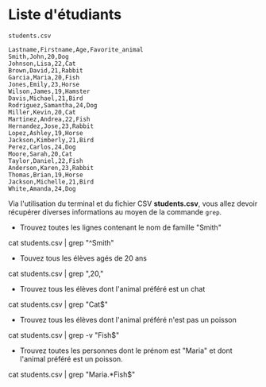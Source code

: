 # Liste d'étudiants

`students.csv`

```csv
Lastname,Firstname,Age,Favorite_animal
Smith,John,20,Dog
Johnson,Lisa,22,Cat
Brown,David,21,Rabbit
Garcia,Maria,20,Fish
Jones,Emily,23,Horse
Wilson,James,19,Hamster
Davis,Michael,21,Bird
Rodriguez,Samantha,24,Dog
Miller,Kevin,20,Cat
Martinez,Andrea,22,Fish
Hernandez,Jose,23,Rabbit
Lopez,Ashley,19,Horse
Jackson,Kimberly,21,Bird
Perez,Carlos,24,Dog
Moore,Sarah,20,Cat
Taylor,Daniel,22,Fish
Anderson,Karen,23,Rabbit
Thomas,Brian,19,Horse
Jackson,Michelle,21,Bird
White,Amanda,24,Dog
```

Via l'utilisation du terminal et du fichier CSV **students.csv**, vous allez devoir récupérer diverses informations au moyen de la commande `grep`.

- Trouvez toutes les lignes contenant le nom de famille "Smith"

cat students.csv | grep "^Smith"

- Touvez tous les élèves agés de 20 ans

cat students.csv | grep ",20,"

- Trouvez tous les élèves dont l'animal préféré est un chat

cat students.csv | grep "Cat$"

- Trouvez tous les élèves dont l'animal préféré n'est pas un poisson

cat students.csv | grep -v "Fish$"

- Trouvez toutes les personnes dont le prénom est "Maria" et dont l'animal préféré est un poisson.

cat students.csv | grep "Maria.\*Fish$"

